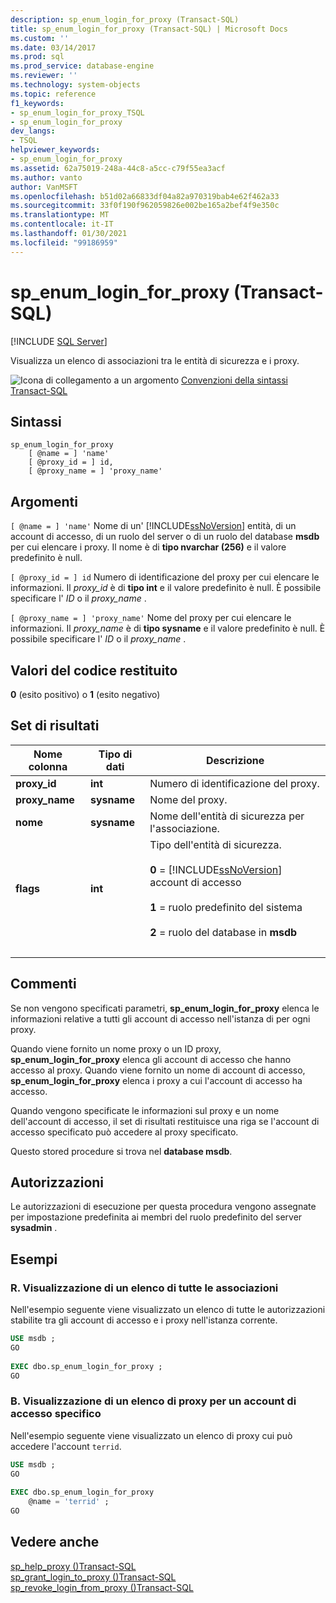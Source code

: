 ```yaml
---
description: sp_enum_login_for_proxy (Transact-SQL)
title: sp_enum_login_for_proxy (Transact-SQL) | Microsoft Docs
ms.custom: ''
ms.date: 03/14/2017
ms.prod: sql
ms.prod_service: database-engine
ms.reviewer: ''
ms.technology: system-objects
ms.topic: reference
f1_keywords:
- sp_enum_login_for_proxy_TSQL
- sp_enum_login_for_proxy
dev_langs:
- TSQL
helpviewer_keywords:
- sp_enum_login_for_proxy
ms.assetid: 62a75019-248a-44c8-a5cc-c79f55ea3acf
ms.author: vanto
author: VanMSFT
ms.openlocfilehash: b51d02a66833df04a82a970319bab4e62f462a33
ms.sourcegitcommit: 33f0f190f962059826e002be165a2bef4f9e350c
ms.translationtype: MT
ms.contentlocale: it-IT
ms.lasthandoff: 01/30/2021
ms.locfileid: "99186959"
---
```

# <a name="sp_enum_login_for_proxy-transact-sql"></a>sp_enum_login_for_proxy (Transact-SQL)

[!INCLUDE [SQL Server](../../includes/applies-to-version/sqlserver.md)]

  Visualizza un elenco di associazioni tra le entità di sicurezza e i proxy.  
  
 ![Icona di collegamento a un argomento](../../database-engine/configure-windows/media/topic-link.gif "Icona di collegamento a un argomento") [Convenzioni della sintassi Transact-SQL](../../t-sql/language-elements/transact-sql-syntax-conventions-transact-sql.md)  
  
## <a name="syntax"></a>Sintassi  
  
```  
sp_enum_login_for_proxy  
    [ @name = ] 'name'  
    [ @proxy_id = ] id,  
    [ @proxy_name = ] 'proxy_name'  
```  
  
## <a name="arguments"></a>Argomenti  
`[ @name = ] 'name'` Nome di un' [!INCLUDE[ssNoVersion](../../includes/ssnoversion-md.md)] entità, di un account di accesso, di un ruolo del server o di un ruolo del database **msdb** per cui elencare i proxy. Il nome è di **tipo nvarchar (256)** e il valore predefinito è null.  
  
`[ @proxy_id = ] id` Numero di identificazione del proxy per cui elencare le informazioni. Il *proxy_id* è di **tipo int** e il valore predefinito è null. È possibile specificare l' *ID* o il *proxy_name* .  
  
`[ @proxy_name = ] 'proxy_name'` Nome del proxy per cui elencare le informazioni. Il *proxy_name* è di **tipo sysname** e il valore predefinito è null. È possibile specificare l' *ID* o il *proxy_name* .  
  
## <a name="return-code-values"></a>Valori del codice restituito  
 **0** (esito positivo) o **1** (esito negativo)  
  
## <a name="result-sets"></a>Set di risultati  
  
|Nome colonna|Tipo di dati|Descrizione|  
|-----------------|---------------|-----------------|  
|**proxy_id**|**int**|Numero di identificazione del proxy.|  
|**proxy_name**|**sysname**|Nome del proxy.|  
|**nome**|**sysname**|Nome dell'entità di sicurezza per l'associazione.|  
|**flags**|**int**|Tipo dell'entità di sicurezza.<br /><br /> **0**  =  [!INCLUDE[ssNoVersion](../../includes/ssnoversion-md.md)] account di accesso<br /><br /> **1** = ruolo predefinito del sistema<br /><br /> **2** = ruolo del database in **msdb**|  
| &nbsp; | &nbsp; | &nbsp; |
  
## <a name="remarks"></a>Commenti  
 Se non vengono specificati parametri, **sp_enum_login_for_proxy** elenca le informazioni relative a tutti gli account di accesso nell'istanza di per ogni proxy.  
  
 Quando viene fornito un nome proxy o un ID proxy, **sp_enum_login_for_proxy** elenca gli account di accesso che hanno accesso al proxy. Quando viene fornito un nome di account di accesso, **sp_enum_login_for_proxy** elenca i proxy a cui l'account di accesso ha accesso.  
  
 Quando vengono specificate le informazioni sul proxy e un nome dell'account di accesso, il set di risultati restituisce una riga se l'account di accesso specificato può accedere al proxy specificato.  
  
 Questo stored procedure si trova nel **database msdb**.  
  
## <a name="permissions"></a>Autorizzazioni  
 Le autorizzazioni di esecuzione per questa procedura vengono assegnate per impostazione predefinita ai membri del ruolo predefinito del server **sysadmin** .  
  
## <a name="examples"></a>Esempi  
  
### <a name="a-listing-all-associations"></a>R. Visualizzazione di un elenco di tutte le associazioni  
 Nell'esempio seguente viene visualizzato un elenco di tutte le autorizzazioni stabilite tra gli account di accesso e i proxy nell'istanza corrente.  
  
```sql
USE msdb ;  
GO  
  
EXEC dbo.sp_enum_login_for_proxy ;  
GO  
```  
  
### <a name="b-listing-proxies-for-a-specific-login"></a>B. Visualizzazione di un elenco di proxy per un account di accesso specifico  
 Nell'esempio seguente viene visualizzato un elenco di proxy cui può accedere l'account `terrid`.  
  
```sql
USE msdb ;  
GO  
  
EXEC dbo.sp_enum_login_for_proxy  
    @name = 'terrid' ;  
GO  
```  
  
## <a name="see-also"></a>Vedere anche  
 [sp_help_proxy &#40;&#41;Transact-SQL ](../../relational-databases/system-stored-procedures/sp-help-proxy-transact-sql.md)   
 [sp_grant_login_to_proxy &#40;&#41;Transact-SQL ](../../relational-databases/system-stored-procedures/sp-grant-login-to-proxy-transact-sql.md)   
 [sp_revoke_login_from_proxy &#40;&#41;Transact-SQL ](../../relational-databases/system-stored-procedures/sp-revoke-login-from-proxy-transact-sql.md)  
  
  
